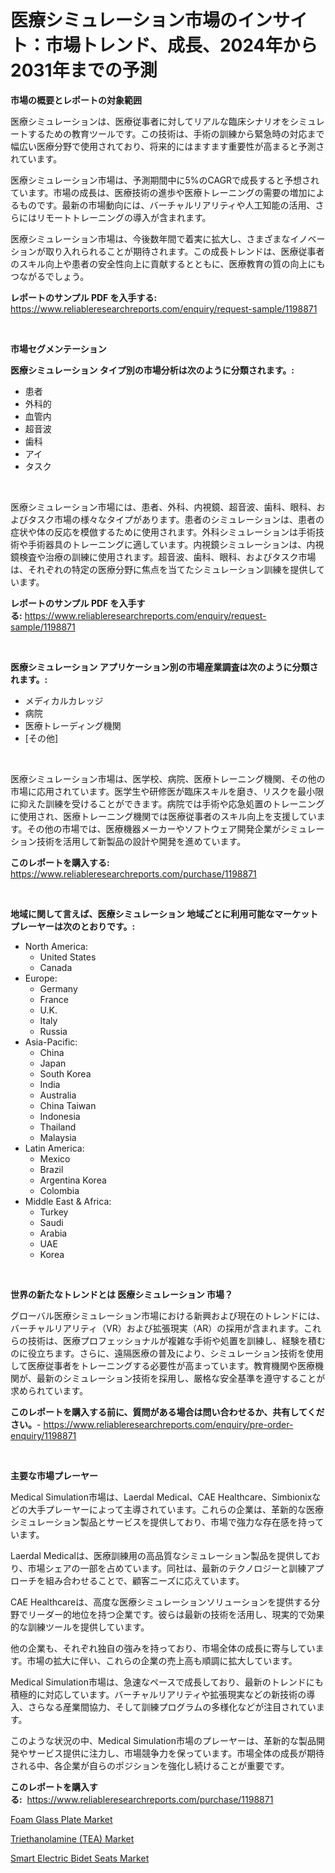 <p><h1>医療シミュレーション市場のインサイト：市場トレンド、成長、2024年から2031年までの予測</h1></p><p><strong>市場の概要とレポートの対象範囲</strong></p>
<p><p>医療シミュレーションは、医療従事者に対してリアルな臨床シナリオをシミュレートするための教育ツールです。この技術は、手術の訓練から緊急時の対応まで幅広い医療分野で使用されており、将来的にはますます重要性が高まると予測されています。</p><p>医療シミュレーション市場は、予測期間中に5%のCAGRで成長すると予想されています。市場の成長は、医療技術の進歩や医療トレーニングの需要の増加によるものです。最新の市場動向には、バーチャルリアリティや人工知能の活用、さらにはリモートトレーニングの導入が含まれます。</p><p>医療シミュレーション市場は、今後数年間で着実に拡大し、さまざまなイノベーションが取り入れられることが期待されます。この成長トレンドは、医療従事者のスキル向上や患者の安全性向上に貢献するとともに、医療教育の質の向上にもつながるでしょう。</p></p>
<p><strong>レポートのサンプル PDF を入手する:</strong> <a href="https://www.reliableresearchreports.com/enquiry/request-sample/1198871">https://www.reliableresearchreports.com/enquiry/request-sample/1198871</a></p>
<p>&nbsp;</p>
<p><strong>市場セグメンテーション</strong></p>
<p><strong>医療シミュレーション タイプ別の市場分析は次のように分類されます。:</strong></p>
<p><ul><li>患者</li><li>外科的</li><li>血管内</li><li>超音波</li><li>歯科</li><li>アイ</li><li>タスク</li></ul></p>
<p>&nbsp;</p>
<p><p>医療シミュレーション市場には、患者、外科、内視鏡、超音波、歯科、眼科、およびタスク市場の様々なタイプがあります。患者のシミュレーションは、患者の症状や体の反応を模倣するために使用されます。外科シミュレーションは手術技術や手術器具のトレーニングに適しています。内視鏡シミュレーションは、内視鏡検査や治療の訓練に使用されます。超音波、歯科、眼科、およびタスク市場は、それぞれの特定の医療分野に焦点を当てたシミュレーション訓練を提供しています。</p></p>
<p><strong>レポートのサンプル PDF を入手する:</strong>&nbsp;<a href="https://www.reliableresearchreports.com/enquiry/request-sample/1198871">https://www.reliableresearchreports.com/enquiry/request-sample/1198871</a></p>
<p>&nbsp;</p>
<p><strong> 医療シミュレーション アプリケーション別の市場産業調査は次のように分類されます。:</strong></p>
<p><ul><li>メディカルカレッジ</li><li>病院</li><li>医療トレーディング機関</li><li>[その他]</li></ul></p>
<p>&nbsp;</p>
<p><p>医療シミュレーション市場は、医学校、病院、医療トレーニング機関、その他の市場に応用されています。医学生や研修医が臨床スキルを磨き、リスクを最小限に抑えた訓練を受けることができます。病院では手術や応急処置のトレーニングに使用され、医療トレーニング機関では医療従事者のスキル向上を支援しています。その他の市場では、医療機器メーカーやソフトウェア開発企業がシミュレーション技術を活用して新製品の設計や開発を進めています。</p></p>
<p><strong>このレポートを購入する:</strong>&nbsp; <a href="https://www.reliableresearchreports.com/purchase/1198871">https://www.reliableresearchreports.com/purchase/1198871</a></p>
<p>&nbsp;</p>
<p><strong>地域に関して言えば、医療シミュレーション 地域ごとに利用可能なマーケットプレーヤーは次のとおりです。:</strong></p>
<p><ul>
    <li>
        North America:
        <ul>
            <li>United States</li>
            <li>Canada</li>
        </ul>
    </li>
    <li>
        Europe:
        <ul>
            <li>Germany</li>
            <li>France</li>
            <li>U.K.</li>
            <li>Italy</li>
            <li>Russia</li>
        </ul>
    </li>
    <li>
        Asia-Pacific:
        <ul>
            <li>China</li>
            <li>Japan</li>
            <li>South Korea</li>
            <li>India</li>
            <li>Australia</li>
            <li>China Taiwan</li>
            <li>Indonesia</li>
            <li>Thailand</li>
            <li>Malaysia</li>
        </ul>
    </li>
    <li>
        Latin America:
        <ul>
            <li>Mexico</li>
            <li>Brazil</li>
            <li>Argentina Korea</li>
            <li>Colombia</li>
        </ul>
    </li>
    <li>
        Middle East & Africa:
        <ul>
            <li>Turkey</li>
            <li>Saudi</li>
            <li>Arabia</li>
            <li>UAE</li>
            <li>Korea</li>
        </ul>
    </li>
    </ul></p>
<p>&nbsp;</p>
<p><strong>世界の新たなトレンドとは 医療シミュレーション 市場？</strong></p>
<p><p>グローバル医療シミュレーション市場における新興および現在のトレンドには、バーチャルリアリティ（VR）および拡張現実（AR）の採用が含まれます。これらの技術は、医療プロフェッショナルが複雑な手術や処置を訓練し、経験を積むのに役立ちます。さらに、遠隔医療の普及により、シミュレーション技術を使用して医療従事者をトレーニングする必要性が高まっています。教育機関や医療機関が、最新のシミュレーション技術を採用し、厳格な安全基準を遵守することが求められています。</p></p>
<p><strong>このレポートを購入する前に、質問がある場合は問い合わせるか、共有してください。</strong>- <a href="https://www.reliableresearchreports.com/enquiry/pre-order-enquiry/1198871">https://www.reliableresearchreports.com/enquiry/pre-order-enquiry/1198871</a></p>
<p>&nbsp;</p>
<p><strong>主要な市場プレーヤー</strong></p>
<p><p>Medical Simulation市場は、Laerdal Medical、CAE Healthcare、Simbionixなどの大手プレーヤーによって主導されています。これらの企業は、革新的な医療シミュレーション製品とサービスを提供しており、市場で強力な存在感を持っています。</p><p>Laerdal Medicalは、医療訓練用の高品質なシミュレーション製品を提供しており、市場シェアの一部を占めています。同社は、最新のテクノロジーと訓練アプローチを組み合わせることで、顧客ニーズに応えています。</p><p>CAE Healthcareは、高度な医療シミュレーションソリューションを提供する分野でリーダー的地位を持つ企業です。彼らは最新の技術を活用し、現実的で効果的な訓練ツールを提供しています。</p><p>他の企業も、それぞれ独自の強みを持っており、市場全体の成長に寄与しています。市場の拡大に伴い、これらの企業の売上高も順調に拡大しています。</p><p>Medical Simulation市場は、急速なペースで成長しており、最新のトレンドにも積極的に対応しています。バーチャルリアリティや拡張現実などの新技術の導入、さらなる産業間協力、そして訓練プログラムの多様化などが注目されています。</p><p>このような状況の中、Medical Simulation市場のプレーヤーは、革新的な製品開発やサービス提供に注力し、市場競争力を保っています。市場全体の成長が期待される中、各企業が自らのポジションを強化し続けることが重要です。</p></p>
<p><strong>このレポートを購入する:</strong>&nbsp;&nbsp;<a href="https://www.reliableresearchreports.com/purchase/1198871">https://www.reliableresearchreports.com/purchase/1198871</a></p>
<p><p><a href="https://view.publitas.com/reportprime-1/foam-glass-plate-market-analysis-examines-its-scope-on-growth-opportunities-and-forecasted-trends-spanning-from-2023-to-2030/">Foam Glass Plate Market</a></p><p><a href="https://view.publitas.com/reportprime-1/triethanolamine-tea-market-size-and-examines-its-market-scope-with-a-primary-focus-on-growth-opportunities-and-forecasted-trends-spanning-from-2023-to-2030/">Triethanolamine (TEA) Market</a></p><p><a href="https://view.publitas.com/reportprime-1/smart-electric-bidet-seats-market-provides-a-comprehensive-analysis-including-a-macro-overview-of-the-market-as-well-as-micro-details-such-as-market-size-and-competitive-landscape/">Smart Electric Bidet Seats Market</a></p></p>